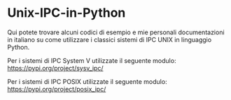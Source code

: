# Unix-IPC-in-Python

Qui potete trovare alcuni codici di esempio e mie personali documentazioni in italiano su come utilizzare i classici
sistemi di IPC UNIX in linguaggio Python.

Per i sistemi di IPC System V utilizzate il seguente modulo:
https://pypi.org/project/sysv_ipc/

Per i sistemi di IPC POSIX utilizzate il seguente modulo:
https://pypi.org/project/posix_ipc/

